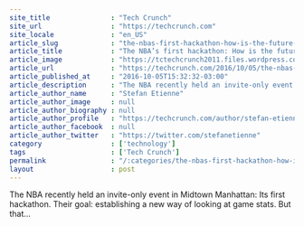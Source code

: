 ```yaml
---
site_title               : "Tech Crunch"
site_url                 : "https://techcrunch.com"
site_locale              : "en_US"
article_slug             : "the-nbas-first-hackathon-how-is-the-future-coming-for-the-league"
article_title            : "The NBA’s first hackathon: How is the future coming for the league?"
article_image            : "https://tctechcrunch2011.files.wordpress.com/2016/10/dsc_2739.jpg?w=764&h=400&crop=1"
article_url              : "https://techcrunch.com/2016/10/05/the-nbas-first-hackathon-how-is-the-future-coming-for-the-league/"
article_published_at     : "2016-10-05T15:32:32-03:00"
article_description      : "The NBA recently held an invite-only event in Midtown Manhattan: Its first hackathon. Their goal: establishing a new way of looking at game stats. But that..."
article_author_name      : "Stefan Etienne"
article_author_image     : null
article_author_biography : null
article_author_profile   : "https://techcrunch.com/author/stefan-etienne/"
article_author_facebook  : null
article_author_twitter   : "https://twitter.com/stefanetienne"
category                 : ['technology']
tags                     : ['Tech Crunch']
permalink                : "/:categories/the-nbas-first-hackathon-how-is-the-future-coming-for-the-league/"
layout                   : post
---
```


The NBA recently held an invite-only event in Midtown Manhattan: Its first hackathon. Their goal: establishing a new way of looking at game stats. But that...
